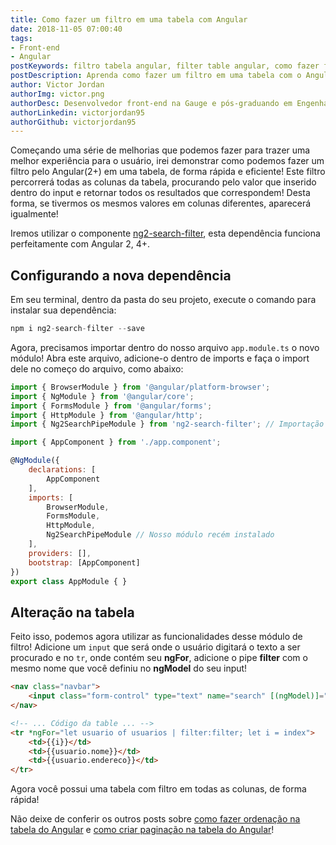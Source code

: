 ```yaml
---
title: Como fazer um filtro em uma tabela com Angular
date: 2018-11-05 07:00:40
tags: 
- Front-end
- Angular
postKeywords: filtro tabela angular, filter table angular, como fazer filtro angular, filtrar tabela no angular, filtro no grid angular, filtro, tabela angular
postDescription: Aprenda como fazer um filtro em uma tabela com o Angular através do ng2-search-filter!
author: Victor Jordan
authorImg: victor.png
authorDesc: Desenvolvedor front-end na Gauge e pós-graduando em Engenharia de Software pela PUC-MG e formado em Banco de Dados pela Fatec, apaixonado por usabilidade, performance e UX!
authorLinkedin: victorjordan95
authorGithub: victorjordan95
---
```


Começando uma série de melhorias que podemos fazer para trazer uma melhor experiência para o usuário, irei demonstrar como podemos fazer um filtro pelo Angular(2+) em uma tabela, de forma rápida e eficiente! 
Este filtro percorrerá todas as colunas da tabela, procurando pelo valor que inserido dentro do input e retornar todos os resultados que correspondem! Desta forma, se tivermos os mesmos valores em colunas diferentes, aparecerá igualmente!

Iremos utilizar o componente [ng2-search-filter](https://www.npmjs.com/package/ng2-search-filter), esta dependência funciona perfeitamente com Angular 2, 4+.

<!-- more -->

## Configurando a nova dependência

Em seu terminal, dentro da pasta do seu projeto, execute o comando para instalar sua dependência:

```javascript
npm i ng2-search-filter --save
```

Agora, precisamos importar dentro do nosso arquivo `app.module.ts` o novo módulo! Abra este arquivo, adicione-o dentro de imports e faça o import dele no começo do arquivo, como abaixo:

```javascript
import { BrowserModule } from '@angular/platform-browser';
import { NgModule } from '@angular/core';
import { FormsModule } from '@angular/forms';
import { HttpModule } from '@angular/http';
import { Ng2SearchPipeModule } from 'ng2-search-filter'; // Importação

import { AppComponent } from './app.component';

@NgModule({
    declarations: [
        AppComponent
    ],
    imports: [
        BrowserModule,
        FormsModule,
        HttpModule,
        Ng2SearchPipeModule // Nosso módulo recém instalado
    ],
    providers: [],
    bootstrap: [AppComponent]
})
export class AppModule { }
```

## Alteração na tabela

Feito isso, podemos agora utilizar as funcionalidades desse módulo de filtro!
Adicione um `input` que será onde o usuário digitará o texto a ser procurado e no `tr`, onde contém seu **ngFor**, adicione o pipe **filter** com o mesmo nome que você definiu no **ngModel** do seu input!

```html
<nav class="navbar">
    <input class="form-control" type="text" name="search" [(ngModel)]="filter">  <!-- Input que deve ser adicionado -->
</nav>

<!-- ... Código da table ... -->
<tr *ngFor="let usuario of usuarios | filter:filter; let i = index">
    <td>{{i}}</td>
    <td>{{usuario.nome}}</td>
    <td>{{usuario.endereco}}</td>
</tr>
```

Agora você possui uma tabela com filtro em todas as colunas, de forma rápida! 

Não deixe de conferir os outros posts sobre [como fazer ordenação na tabela do Angular](https://backefront.com.br/ordenacao-tabela-angular/) e [como criar paginação na tabela do Angular](https://backefront.com.br/criando-paginacao-tabela-angular/)!